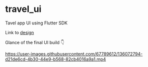 # travel_ui

Tavel app UI using Flutter SDK


Link to [design](https://dribbble.com/shots/6510521-Travel-App-for-booking-unique-experience)

Glance of the final UI build 👇

https://user-images.githubusercontent.com/67789612/136072794-d21de6cd-4b30-44e9-b568-82cb4016a9a1.mp4

